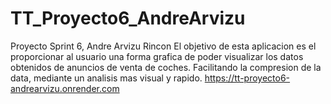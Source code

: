 # TT_Proyecto6_AndreArvizu
Proyecto Sprint 6, Andre Arvizu Rincon 
El objetivo de esta aplicacion es el proporcionar al usuario una forma grafica de poder visualizar los datos obtenidos de anuncios de venta de coches. Facilitando la compresion de la data, mediante un analisis mas visual y rapido. 
https://tt-proyecto6-andrearvizu.onrender.com

